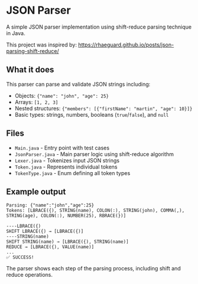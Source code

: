 # JSON Parser

A simple JSON parser implementation using shift-reduce parsing technique in Java.

This project was inspired by: https://rhaeguard.github.io/posts/json-parsing-shift-reduce/

## What it does

This parser can parse and validate JSON strings including:
- Objects: `{"name": "john", "age": 25}`
- Arrays: `[1, 2, 3]`
- Nested structures: `{"members": [{"firstName": "martin", "age": 10}]}`
- Basic types: strings, numbers, booleans (`true`/`false`), and `null`



## Files

- `Main.java` - Entry point with test cases
- `JsonParser.java` - Main parser logic using shift-reduce algorithm
- `Lexer.java` - Tokenizes input JSON strings
- `Token.java` - Represents individual tokens
- `TokenType.java` - Enum defining all token types

## Example output

```
Parsing: {"name":"john","age":25}
Tokens: [LBRACE({), STRING(name), COLON(:), STRING(john), COMMA(,), STRING(age), COLON(:), NUMBER(25), RBRACE(})]

----LBRACE({)
SHIFT LBRACE({) → [LBRACE({)]
----STRING(name)
SHIFT STRING(name) → [LBRACE({), STRING(name)]
REDUCE → [LBRACE({), VALUE(name)]
...
✅ SUCCESS!
```

The parser shows each step of the parsing process, including shift and reduce operations.
